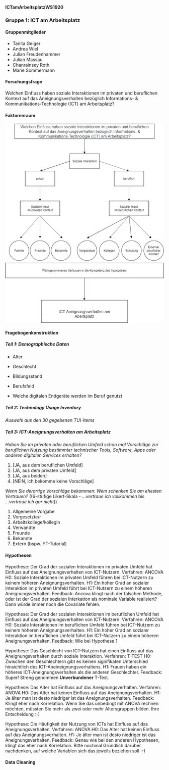 #### ICTamArbeitsplatzWS1920

### Gruppe 1: ICT am Arbeitsplatz

#### Gruppenmitglieder

* Tanita Geiger
* Andrea Wiel
* Julian Freudenhammer
* Julian Massau
* Chanrainsey Roth
* Marie Sommermann

#### Forschungsfrage

Welchen Einfluss haben soziale Interaktionen im privaten und beruflichen Kontext auf das Aneignungsverhalten bezüglich Informations- & Kommunikations-Technologie (ICT) am Arbeitsplatz?

#### Faktorenraum

![Faktorenraum](IMAGES/191107_FaktorenraumICT.png)

#### Fragebogenkonstruktion

##### Teil 1: Demographische Daten

* Alter
* Geschlecht
* Bildungsstand
* Berufsfeld

* Welche digitalen Endgeräte werden im Beruf genutzt


##### Teil 2: Technology Usage Inventory

*Auswahl aus den 30 gegebenen TUI-Items*


##### Teil 3: ICT-Aneignungsverhalten am Arbeitsplatz


*Haben Sie im privaten oder beruflichen Umfeld schon mal Vorschläge zur beruflichen Nutzung bestimmter technischer Tools, Software, Apps oder anderen digitalen Services erhalten?*

1. [JA, aus dem beruflichen Umfeld]
2. [JA, aus dem privaten Umfeld]
3. [JA, aus beiden]
4. [NEIN, ich bekomme keine Vorschläge]


*Wenn Sie derartige Vorschläge bekommen: Wem schenken Sie am ehesten Vertrauen?*
((6-stufige Likert-Skala - *...vertraue ich vollkommen* bis *...vertraue ich gar nicht*))

1. Allgemeine Vorgabe
2. Vorgesetzte/r
3. Arbeitskollege/kollegin
4. Verwandte
5. Freunde
6. Bekannte
7. Extern (bspw. YT-Tutorial)

#### Hypothesen

Hypothese: Der Grad der sozialen Interaktionen im privaten Umfeld hat Einfluss auf das Aneignungsverhalten von ICT-Nutzern.
Verfahren: ANCOVA
H0: Soziale Interaktionen im privaten Umfeld führen bei ICT-Nutzern zu keinem höheren Aneignungsverhalten.
H1: Ein hoher Grad an sozialer Interaktion im privaten Umfeld führt bei ICT-Nutzern zu einem höheren Aneignungsverhalten.
Feedback: Ancova klingt nach der falschen Methode, oder ist der Grad der sozialen Interkation als nominale Variable realisiert? Dann würde immer noch die Covariate fehlen. 

Hypothese: Der Grad der sozialen Interaktionen im beruflichen Umfeld hat Einfluss auf das Aneignungsverhalten von ICT-Nutzern.
Verfahren: ANCOVA
H0: Soziale Interaktionen im beruflichen Umfeld führen bei ICT-Nutzern zu keinem höheren Aneignungsverhalten.
H1: Ein hoher Grad an sozialer Interaktion im beruflichen Umfeld führt bei ICT-Nutzern zu einem höheren Aneignungsverhalten.
Feedback: Wie bei Hypothese 1


Hypothese: Das Geschlecht von ICT-Nutzern hat einen Einfluss auf das Aneignungsverhalten durch soziale Interaktion.
Verfahren: T-TEST
H0: Zwischen den Geschlechtern gibt es keinen signifikaten Unterschied hinsichtlich des ICT-Aneineignungsverhaltens.
H1: Frauen haben ein höheres ICT-Aneignungsverhalten als die anderen Geschlechter.
Feedback: Super! Streng genommen **Unverbundener** T-Test.

Hypothese: Das Alter hat Einfluss auf das Aneignungsverhalten.
Verfahren: ANOVA
H0: Das Alter hat keinen Einfluss auf das Aneignungsverhalten.
H1: Je älter man ist desto niedriger ist das Aneignungsverhalten.
Feedback: Klingt eher nach Korrelation. Wenn Sie das unbedingt mit ANOVA rechnen möchten, müssten Sie mehr als zwei oder mehr Altersgruppen bilden. Ihre Entscheidung :-)

Hypothese: Die Häufigkeit der Nutzung von ICTs hat Einfluss auf das Aneignungsverhalten.
Verfahren: ANOVA
H0: Das Alter hat keinen Einfluss auf das Aneignungsverhalten.
H1: Je älter man ist desto niedriger ist das Aneignungsverhalten.
Feedback: Genau wie bei den anderen Hypothesen, klingt das eher nach Korrelation. Bitte nochmal Gründlich darüber nachdenken, auf welche Variablen sich das jeweils beziehen soll :-)


#### Data Cleaning




